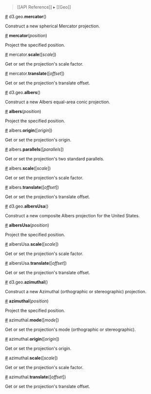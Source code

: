 > [[API Reference]] ▸ [[Geo]]

<a name="mercator" href="#mercator">#</a> d3.geo.<b>mercator</b>()

Construct a new spherical Mercator projection.

<a name="_mercator" href="#_mercator">#</a> <b>mercator</b>(<i>position</i>)

Project the specified position.

<a name="mercator_scale" href="#mercator_scale">#</a> mercator.<b>scale</b>([<i>scale</i>])

Get or set the projection's scale factor.

<a name="mercator_translate" href="#mercator_translate">#</a> mercator.<b>translate</b>([<i>offset</i>])

Get or set the projection's translate offset.

<a name="albers" href="#albers">#</a> d3.geo.<b>albers</b>()

Construct a new Albers equal-area conic projection.

<a name="_albers" href="#_albers">#</a> <b>albers</b>(<i>position</i>)

Project the specified position.

<a name="albers_origin" href="#albers_origin">#</a> albers.<b>origin</b>([<i>origin</i>])

Get or set the projection's origin.

<a name="albers_parallels" href="#albers_parallels">#</a> albers.<b>parallels</b>([<i>parallels</i>])

Get or set the projection's two standard parallels.

<a name="albers_scale" href="#albers_scale">#</a> albers.<b>scale</b>([<i>scale</i>])

Get or set the projection's scale factor.

<a name="albers_translate" href="#albers_translate">#</a> albers.<b>translate</b>([<i>offset</i>])

Get or set the projection's translate offset.

<a name="albersUsa" href="#albersUsa">#</a> d3.geo.<b>albersUsa</b>()

Construct a new composite Albers projection for the United States.

<a name="_albersUsa" href="#_albersUsa">#</a> <b>albersUsa</b>(<i>position</i>)

Project the specified position.

<a name="albersUsa_scale" href="#albersUsa_scale">#</a> albersUsa.<b>scale</b>([<i>scale</i>])

Get or set the projection's scale factor.

<a name="albersUsa_translate" href="#albersUsa_translate">#</a> albersUsa.<b>translate</b>([<i>offset</i>])

Get or set the projection's translate offset.

<a name="azimuthal" href="#azimuthal">#</a> d3.geo.<b>azimuthal</b>()

Construct a new Azimuthal (orthographic or stereographic) projection.

<a name="_azimuthal" href="#_azimuthal">#</a> <b>azimuthal</b>(<i>position</i>)

Project the specified position.

<a name="azimuthal_mode" href="#azimuthal_mode">#</a> azimuthal.<b>mode</b>([<i>mode</i>])

Get or set the projection's mode (orthographic or stereographic).

<a name="azimuthal_origin" href="#azimuthal_origin">#</a> azimuthal.<b>origin</b>([<i>origin</i>])

Get or set the projection's origin.

<a name="azimuthal_scale" href="#azimuthal_scale">#</a> azimuthal.<b>scale</b>([<i>scale</i>])

Get or set the projection's scale factor.

<a name="azimuthal_translate" href="#azimuthal_translate">#</a> azimuthal.<b>translate</b>([<i>offset</i>])

Get or set the projection's translate offset.
